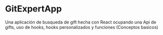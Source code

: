 # GitExpertApp
 Una aplicación de busqueda de gift hecha con React ocupando una Api de gifts, uso de hooks, hooks personalizados y funciones (Conceptos basicos)